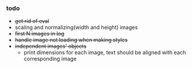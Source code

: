 ### todo
- ~~get rid of eval~~
- scaling and normalizing(width and height) images
- ~~first N images in log~~
- ~~handle image not loading when making styles~~
- ~~independent images' objects~~
  - print dimensions for each image, text should be aligned with each corresponding image
